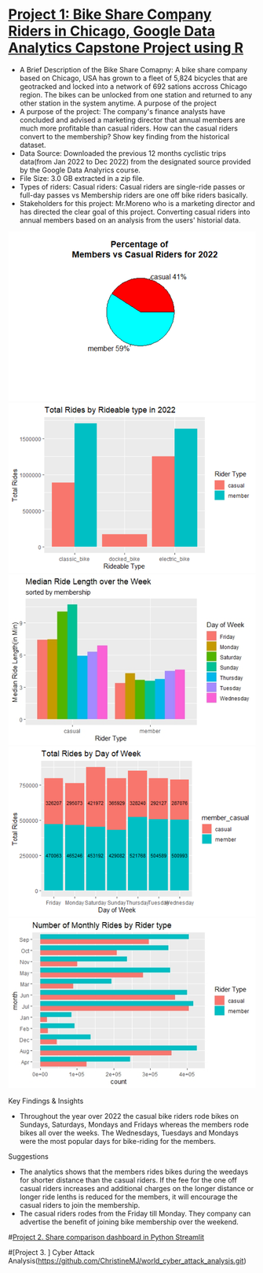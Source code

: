 # [Project 1: Bike Share Company Riders in Chicago, Google Data Analytics Capstone Project using R](https://github.com/ChristineMJ/data_Science_portfolio)
* A Brief Description of the Bike Share Comapny: A bike share company based on Chicago, USA has grown to a fleet of 5,824 bicycles that are geotracked and locked into a network of 692 sations accross Chicago region. The bikes can be unlocked from one station and returned to any other station in the system anytime. A purpose of the project
* A purpose of the project: The company's finance analysts have concluded and advised a marketing director that annual members are much more profitable than casual riders. How can the casual riders convert to the membership? Show key finding from the historical dataset.
* Data Source: Downloaded the previous 12 months cyclistic trips data(from Jan 2022 to Dec 2022) from the designated source provided by the Google Data Analyrics course. 
* File Size: 3.0 GB extracted in a zip file. 
* Types of riders: Casual riders: Casual riders are single-ride passes or full-day passes vs Membership riders are one off bike riders basically.
* Stakeholders for this project: Mr.Moreno who is a marketing director and has directed the clear goal of this project. Converting casual riders into annual members based on an analysis from the users' historial data. 

![Percentage for all bike riders](https://github.com/ChristineMJ/data_science_portfolio/blob/Data_Portfolio/images/piechart.jpeg)
![Classic or Electric Bikes](https://github.com/ChristineMJ/data_science_portfolio/blob/Data_Portfolio/images/rideable_type.jpeg)
![Median Ride Lengths](https://github.com/ChristineMJ/data_science_portfolio/blob/Data_Portfolio/images/Median_ride_length.jpeg)
![Most Popular Days for Riding](https://github.com/ChristineMJ/data_science_portfolio/blob/Data_Portfolio/images/Total_rides_by_week.jpeg)
![Monthly Trend](https://github.com/ChristineMJ/data_science_portfolio/blob/Data_Portfolio/images/monthly_rides.jpeg)

Key Findings & Insights
- Throughout the year over 2022 the casual bike riders rode bikes on Sundays, Saturdays, Mondays and Fridays whereas the members rode bikes all over the weeks. The Wednesdays, Tuesdays and Mondays were the most popular days for bike-riding for the members.    

Suggestions
- The analytics shows that the members rides bikes during the weedays for shorter distance than the casual riders. If the fee for the one off casual riders increases and additional charges on the longer distance or longer ride lenths is reduced for the members, it will encourage the casual riders to join the membership. 
- The casual riders rodes from the Friday till Monday. They company can advertise the benefit of joining bike membership over the weekend. 

#[Project 2. Share comparison dashboard in Python Streamlit](https://github.com/ChristineMJ/share_comparison_dashboard.git) 

#[Project 3. ] Cyber Attack Analysis(https://github.com/ChristineMJ/world_cyber_attack_analysis.git)
